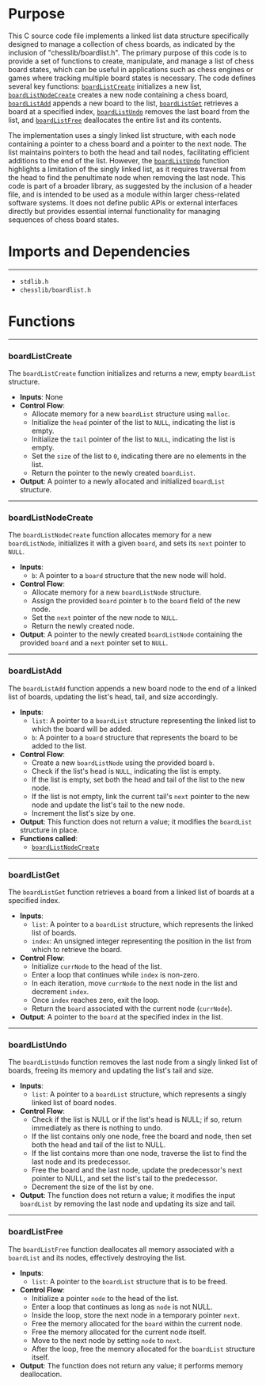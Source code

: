 # Purpose
This C source code file implements a linked list data structure specifically designed to manage a collection of chess boards, as indicated by the inclusion of "chesslib/boardlist.h". The primary purpose of this code is to provide a set of functions to create, manipulate, and manage a list of chess board states, which can be useful in applications such as chess engines or games where tracking multiple board states is necessary. The code defines several key functions: [`boardListCreate`](#boardListCreate) initializes a new list, [`boardListNodeCreate`](#boardListNodeCreate) creates a new node containing a chess board, [`boardListAdd`](#boardListAdd) appends a new board to the list, [`boardListGet`](#boardListGet) retrieves a board at a specified index, [`boardListUndo`](#boardListUndo) removes the last board from the list, and [`boardListFree`](#boardListFree) deallocates the entire list and its contents. 

The implementation uses a singly linked list structure, with each node containing a pointer to a chess board and a pointer to the next node. The list maintains pointers to both the head and tail nodes, facilitating efficient additions to the end of the list. However, the [`boardListUndo`](#boardListUndo) function highlights a limitation of the singly linked list, as it requires traversal from the head to find the penultimate node when removing the last node. This code is part of a broader library, as suggested by the inclusion of a header file, and is intended to be used as a module within larger chess-related software systems. It does not define public APIs or external interfaces directly but provides essential internal functionality for managing sequences of chess board states.
# Imports and Dependencies

---
- `stdlib.h`
- `chesslib/boardlist.h`


# Functions

---
### boardListCreate<!-- {{#callable:boardListCreate}} -->
The `boardListCreate` function initializes and returns a new, empty `boardList` structure.
- **Inputs**: None
- **Control Flow**:
    - Allocate memory for a new `boardList` structure using `malloc`.
    - Initialize the `head` pointer of the list to `NULL`, indicating the list is empty.
    - Initialize the `tail` pointer of the list to `NULL`, indicating the list is empty.
    - Set the `size` of the list to `0`, indicating there are no elements in the list.
    - Return the pointer to the newly created `boardList`.
- **Output**: A pointer to a newly allocated and initialized `boardList` structure.


---
### boardListNodeCreate<!-- {{#callable:boardListNodeCreate}} -->
The `boardListNodeCreate` function allocates memory for a new `boardListNode`, initializes it with a given `board`, and sets its `next` pointer to `NULL`.
- **Inputs**:
    - `b`: A pointer to a `board` structure that the new node will hold.
- **Control Flow**:
    - Allocate memory for a new `boardListNode` structure.
    - Assign the provided `board` pointer `b` to the `board` field of the new node.
    - Set the `next` pointer of the new node to `NULL`.
    - Return the newly created node.
- **Output**: A pointer to the newly created `boardListNode` containing the provided `board` and a `next` pointer set to `NULL`.


---
### boardListAdd<!-- {{#callable:boardListAdd}} -->
The `boardListAdd` function appends a new board node to the end of a linked list of boards, updating the list's head, tail, and size accordingly.
- **Inputs**:
    - `list`: A pointer to a `boardList` structure representing the linked list to which the board will be added.
    - `b`: A pointer to a `board` structure that represents the board to be added to the list.
- **Control Flow**:
    - Create a new `boardListNode` using the provided board `b`.
    - Check if the list's head is `NULL`, indicating the list is empty.
    - If the list is empty, set both the head and tail of the list to the new node.
    - If the list is not empty, link the current tail's `next` pointer to the new node and update the list's tail to the new node.
    - Increment the list's size by one.
- **Output**: This function does not return a value; it modifies the `boardList` structure in place.
- **Functions called**:
    - [`boardListNodeCreate`](#boardListNodeCreate)


---
### boardListGet<!-- {{#callable:boardListGet}} -->
The `boardListGet` function retrieves a board from a linked list of boards at a specified index.
- **Inputs**:
    - `list`: A pointer to a `boardList` structure, which represents the linked list of boards.
    - `index`: An unsigned integer representing the position in the list from which to retrieve the board.
- **Control Flow**:
    - Initialize `currNode` to the head of the list.
    - Enter a loop that continues while `index` is non-zero.
    - In each iteration, move `currNode` to the next node in the list and decrement `index`.
    - Once `index` reaches zero, exit the loop.
    - Return the `board` associated with the current node (`currNode`).
- **Output**: A pointer to the `board` at the specified index in the list.


---
### boardListUndo<!-- {{#callable:boardListUndo}} -->
The `boardListUndo` function removes the last node from a singly linked list of boards, freeing its memory and updating the list's tail and size.
- **Inputs**:
    - `list`: A pointer to a `boardList` structure, which represents a singly linked list of board nodes.
- **Control Flow**:
    - Check if the list is NULL or if the list's head is NULL; if so, return immediately as there is nothing to undo.
    - If the list contains only one node, free the board and node, then set both the head and tail of the list to NULL.
    - If the list contains more than one node, traverse the list to find the last node and its predecessor.
    - Free the board and the last node, update the predecessor's next pointer to NULL, and set the list's tail to the predecessor.
    - Decrement the size of the list by one.
- **Output**: The function does not return a value; it modifies the input `boardList` by removing the last node and updating its size and tail.


---
### boardListFree<!-- {{#callable:boardListFree}} -->
The `boardListFree` function deallocates all memory associated with a `boardList` and its nodes, effectively destroying the list.
- **Inputs**:
    - `list`: A pointer to the `boardList` structure that is to be freed.
- **Control Flow**:
    - Initialize a pointer `node` to the head of the list.
    - Enter a loop that continues as long as `node` is not NULL.
    - Inside the loop, store the next node in a temporary pointer `next`.
    - Free the memory allocated for the `board` within the current node.
    - Free the memory allocated for the current node itself.
    - Move to the next node by setting `node` to `next`.
    - After the loop, free the memory allocated for the `boardList` structure itself.
- **Output**: The function does not return any value; it performs memory deallocation.


